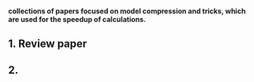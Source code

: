 #### collections of papers focused on model compression and tricks, which are used for the speedup of calculations.

## 1. Review paper

## 2. 

